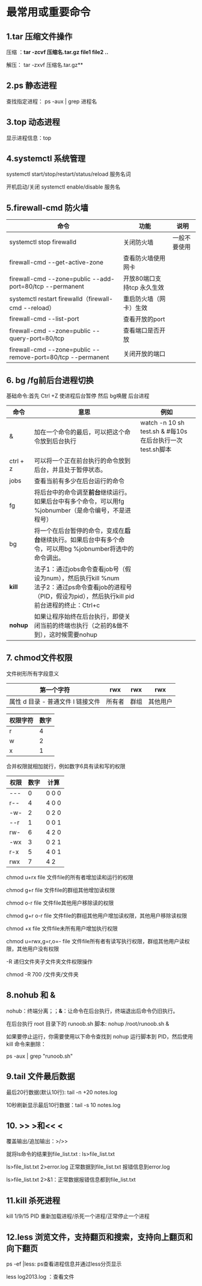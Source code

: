 # 最常用或重要命令

## 1.tar 压缩文件操作

压缩 ：**tar -zcvf  压缩名.tar.gz  file1 file2 ..**

解压： tar -zxvf  压缩名.tar.gz**

## 2.ps 静态进程

查找指定进程： ps -aux | grep 进程名

## 3.top 动态进程

显示进程信息：top 

## 4.systemctl 系统管理

systemctl   start/stop/restart/status/reload  服务名词

开机启动/关闭 systemctl   enable/disable 服务名

## 5.firewall-cmd 防火墙

| 命令                                                        | 功能                       | 说明         |
| ----------------------------------------------------------- | -------------------------- | ------------ |
| systemctl stop firewalld                                    | 关闭防火墙                 | 一般不要使用 |
| firewall-cmd --get-active-zone                              | 查看防火墙使用网卡         |              |
| firewall-cmd --zone=public --add-port=80/tcp --permanent    | 开放80端口支持tcp 永久生效 |              |
| systemctl restart firewalld（firewall-cmd --reload）        | 重启防火墙（网卡）生效     |              |
| firewall-cmd --list-port                                    | 查看开放的port             |              |
| firewall-cmd --zone=public --query-port=80/tcp              | 查看端口是否开放           |              |
| firewall-cmd --zone=public --remove-port=80/tcp --permanent | 关闭开放的端口             |              |

## 6. bg /fg前后台进程切换

基础命令:首先 Ctrl +Z 使进程后台暂停  然后 bg唤醒 后台进程

| 命令      | 意思                                                         | 例如                                                         |
| --------- | ------------------------------------------------------------ | ------------------------------------------------------------ |
| &         | 加在一个命令的最后，可以把这个命令放到后台执行               | watch  -n 10 sh  test.sh  &  #每10s在后台执行一次test.sh脚本 |
| ctrl + z  | 可以将一个正在前台执行的命令放到后台，并且处于暂停状态。     |                                                              |
| jobs      | 查看当前有多少在后台运行的命令                               |                                                              |
| fg        | 将后台中的命令调至**前台**继续运行。如果后台中有多个命令，可以用fg %jobnumber（是命令编号，不是进程号） |                                                              |
| bg        | 将一个在后台暂停的命令，变成在**后台**继续执行。如果后台中有多个命令，可以用bg %jobnumber将选中的命令调出。 |                                                              |
| **kill**  | 法子1：通过jobs命令查看job号（假设为num），然后执行kill %num<br /> 法子2：通过ps命令查看job的进程号（PID，假设为pid），然后执行kill pid<br />前台进程的终止：Ctrl+c |                                                              |
| **nohup** | 如果让程序始终在后台执行，即使关闭当前的终端也执行（之前的&做不到），这时候需要nohup |                                                              |

## 7. chmod文件权限

文件树形所有字段意义

| 第一个字符                        | rwx    | rwx  | rwx      |
| --------------------------------- | ------ | ---- | -------- |
| 属性 d 目录 - 普通文件 l 链接文件 | 所有者 | 群组 | 其他用户 |

| 权限字符 | 数字 |
| -------- | ---- |
| r        | 4    |
| w        | 2    |
| x        | 1    |

合并权限就相加就行，例如数字6具有读和写的权限

| 权限 | 数字 | 计算  |
| ---- | ---- | ----- |
| ---  | 0    | 0 0 0 |
| r--  | 4    | 4 0 0 |
| -w-  | 2    | 0 2 0 |
| --r  | 1    | 0 0 1 |
| rw-  | 6    | 4 2 0 |
| -wx  | 3    | 0 2 1 |
| r-x  | 5    | 4 0 1 |
| rwx  | 7    | 4 2   |

chmod u+rx file  文件file的所有者增加读和运行的权限

chmod g+r   file    文件file的群组其他增加读权限

chmod o-r file  文件file其他用户移除读的权限

chmod g+r o-r file 文件file的群组其他用户增加读权限，其他用户移除读权限

chmod +x file 文件file未所有用户增加执行权限

chmod u=rwx,g=r,o=- file   文件file所有者有读写执行权限，群组其他用户读权限，其他用户没有权限

-R 递归文件夹子文件夹文件权限操作

chmod -R 700 /文件夹/文件夹

## 8.nohub 和 &

nohub：终端分离；；**&**：让命令在后台执行，终端退出后命令仍旧执行。

在后台执行 root 目录下的 runoob.sh 脚本: nohup /root/runoob.sh &

如果要停止运行，你需要使用以下命令查找到 nohup 运行脚本到 PID，然后使用 kill 命令来删除：

ps -aux | grep "runoob.sh" 

## 9.tail 文件最后数据

最后20行数据(默认10行): tail -n +20 notes.log

10秒刷新显示最后10行数据：tail -s 10 notes.log

## 10. >> >和<< <

覆盖输出/追加输出：>/>>  

就将ls命令的结果到file_list.txt : ls>file_list.txt 

ls>file_list.txt  2>error.log  正常数据到file_list.txt 报错信息到error.log

ls>file_list.txt 2>&1：正常数据报错信息都到file_list.txt



## 11.kill 杀死进程

kill 1/9/15 PID   重新加载进程/杀死一个进程/正常停止一个进程

## 12.less  浏览文件，支持翻页和搜索，支持向上翻页和向下翻页

ps -ef |less: ps查看进程信息并通过less分页显示

less log2013.log ：查看文件
